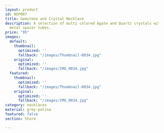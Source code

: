 ```yaml
---
layout: product
id: NGP007
title: Gemstone and Crystal Necklace
description: A selection of multi colored Agate and Quartz crystals with grey patina
  metal spacer tubes.
price: "95"
images:
  default:
    thumbnail:
      optimized: ''
      fallback: "/images/Thumbnail-0034.jpg"
    original:
      optimized: ''
      fallback: "/images/IMG_0034.jpg"
  featured:
    thumbnail:
      optimized: ''
      fallback: "/images/Thumbnail-0034.jpg"
    original:
      optimized: ''
      fallback: "/images/IMG_0034.jpg"
category: necklaces
material: grey-patina
featured: false
section: Store

---
```

